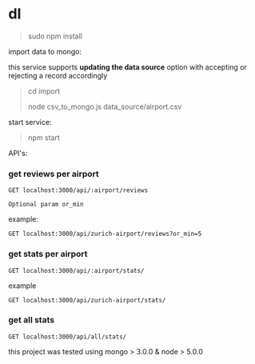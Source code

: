 # dl

> sudo npm install

import data to mongo:

this service supports **updating the data source**  option with accepting or rejecting a record accordingly

> cd import
>
> node csv_to_mongo.js data_source/airport.csv

start service:

> npm start

API's:

### get reviews per airport
```
GET localhost:3000/api/:airport/reviews

Optional param or_min

```
 example:
```
GET localhost:3000/api/zurich-airport/reviews?or_min=5
```

### get stats per airport

```
GET localhost:3000/api/:airport/stats/
```
 example

```
GET localhost:3000/api/zurich-airport/stats/
```

### get all stats

```
GET localhost:3000/api/all/stats/
```

this project was tested using mongo > 3.0.0 & node > 5.0.0